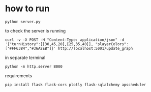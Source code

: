 # how to run

```
python server.py 
```

to check the server is running
```
curl -v -X POST -H "Content-Type: application/json" -d '{"turnHistory":[[30,45,20],[25,35,40]], "playerColors":["#FF6384","#36A2EB"]}' http://localhost:5001/update_graph
```

in separate terminal
```
python -m http.server 8000
```


requirements

```
pip install flask flask-cors plotly flask-sqlalchemy apscheduler
```